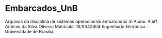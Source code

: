 # Embarcados_UnB
Arquivos da disciplina de sistemas operacionais embarcados /n
Aluno: Áleff Antônio da Silva Oliveira 
Matrícula: 13/0042404
Engenharia Eletrônica - Universidade de Brasília
